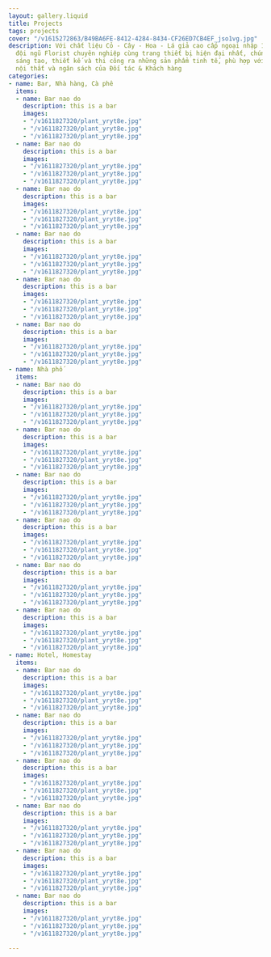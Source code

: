 ```yaml
---
layout: gallery.liquid
title: Projects
tags: projects
cover: "/v1615272863/B49BA6FE-8412-4284-8434-CF26ED7CB4EF_jso1vg.jpg"
description: Với chất liệu Cỏ - Cây - Hoa - Lá giả cao cấp ngoại nhập 100% kết hợp
  đội ngũ Florist chuyên nghiệp cùng trang thiết bị hiện đại nhất, chúng tôi luôn
  sáng tạo, thiết kế và thi công ra những sản phẩm tinh tế, phù hợp với không gian
  nội thất và ngân sách của Đối tác & Khách hàng
categories:
- name: Bar, Nhà hàng, Cà phê
  items:
  - name: Bar nao do
    description: this is a bar
    images:
    - "/v1611827320/plant_yryt8e.jpg"
    - "/v1611827320/plant_yryt8e.jpg"
    - "/v1611827320/plant_yryt8e.jpg"
  - name: Bar nao do
    description: this is a bar
    images:
    - "/v1611827320/plant_yryt8e.jpg"
    - "/v1611827320/plant_yryt8e.jpg"
    - "/v1611827320/plant_yryt8e.jpg"
  - name: Bar nao do
    description: this is a bar
    images:
    - "/v1611827320/plant_yryt8e.jpg"
    - "/v1611827320/plant_yryt8e.jpg"
    - "/v1611827320/plant_yryt8e.jpg"
  - name: Bar nao do
    description: this is a bar
    images:
    - "/v1611827320/plant_yryt8e.jpg"
    - "/v1611827320/plant_yryt8e.jpg"
    - "/v1611827320/plant_yryt8e.jpg"
  - name: Bar nao do
    description: this is a bar
    images:
    - "/v1611827320/plant_yryt8e.jpg"
    - "/v1611827320/plant_yryt8e.jpg"
    - "/v1611827320/plant_yryt8e.jpg"
  - name: Bar nao do
    description: this is a bar
    images:
    - "/v1611827320/plant_yryt8e.jpg"
    - "/v1611827320/plant_yryt8e.jpg"
    - "/v1611827320/plant_yryt8e.jpg"
- name: Nhà phố
  items:
  - name: Bar nao do
    description: this is a bar
    images:
    - "/v1611827320/plant_yryt8e.jpg"
    - "/v1611827320/plant_yryt8e.jpg"
    - "/v1611827320/plant_yryt8e.jpg"
  - name: Bar nao do
    description: this is a bar
    images:
    - "/v1611827320/plant_yryt8e.jpg"
    - "/v1611827320/plant_yryt8e.jpg"
    - "/v1611827320/plant_yryt8e.jpg"
  - name: Bar nao do
    description: this is a bar
    images:
    - "/v1611827320/plant_yryt8e.jpg"
    - "/v1611827320/plant_yryt8e.jpg"
    - "/v1611827320/plant_yryt8e.jpg"
  - name: Bar nao do
    description: this is a bar
    images:
    - "/v1611827320/plant_yryt8e.jpg"
    - "/v1611827320/plant_yryt8e.jpg"
    - "/v1611827320/plant_yryt8e.jpg"
  - name: Bar nao do
    description: this is a bar
    images:
    - "/v1611827320/plant_yryt8e.jpg"
    - "/v1611827320/plant_yryt8e.jpg"
    - "/v1611827320/plant_yryt8e.jpg"
  - name: Bar nao do
    description: this is a bar
    images:
    - "/v1611827320/plant_yryt8e.jpg"
    - "/v1611827320/plant_yryt8e.jpg"
    - "/v1611827320/plant_yryt8e.jpg"
- name: Hotel, Homestay
  items:
  - name: Bar nao do
    description: this is a bar
    images:
    - "/v1611827320/plant_yryt8e.jpg"
    - "/v1611827320/plant_yryt8e.jpg"
    - "/v1611827320/plant_yryt8e.jpg"
  - name: Bar nao do
    description: this is a bar
    images:
    - "/v1611827320/plant_yryt8e.jpg"
    - "/v1611827320/plant_yryt8e.jpg"
    - "/v1611827320/plant_yryt8e.jpg"
  - name: Bar nao do
    description: this is a bar
    images:
    - "/v1611827320/plant_yryt8e.jpg"
    - "/v1611827320/plant_yryt8e.jpg"
    - "/v1611827320/plant_yryt8e.jpg"
  - name: Bar nao do
    description: this is a bar
    images:
    - "/v1611827320/plant_yryt8e.jpg"
    - "/v1611827320/plant_yryt8e.jpg"
    - "/v1611827320/plant_yryt8e.jpg"
  - name: Bar nao do
    description: this is a bar
    images:
    - "/v1611827320/plant_yryt8e.jpg"
    - "/v1611827320/plant_yryt8e.jpg"
    - "/v1611827320/plant_yryt8e.jpg"
  - name: Bar nao do
    description: this is a bar
    images:
    - "/v1611827320/plant_yryt8e.jpg"
    - "/v1611827320/plant_yryt8e.jpg"
    - "/v1611827320/plant_yryt8e.jpg"

---
```

